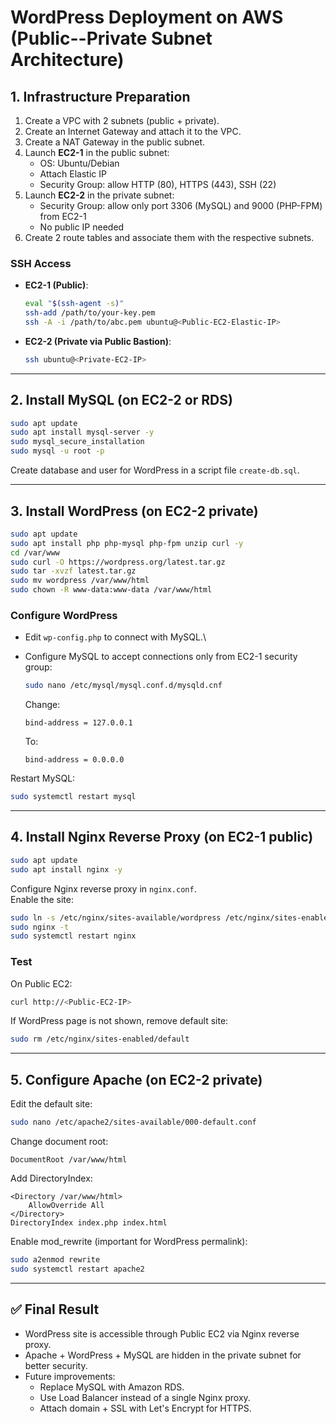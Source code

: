 # WordPress Deployment on AWS (Public--Private Subnet Architecture)

## 1. Infrastructure Preparation

1.  Create a VPC with 2 subnets (public + private).
2.  Create an Internet Gateway and attach it to the VPC.
3.  Create a NAT Gateway in the public subnet.
4.  Launch **EC2-1** in the public subnet:
    -   OS: Ubuntu/Debian
    -   Attach Elastic IP
    -   Security Group: allow HTTP (80), HTTPS (443), SSH (22)
5.  Launch **EC2-2** in the private subnet:
    -   Security Group: allow only port 3306 (MySQL) and 9000 (PHP-FPM)
        from EC2-1
    -   No public IP needed
6.  Create 2 route tables and associate them with the respective
    subnets.

### SSH Access

-   **EC2-1 (Public)**:

    ``` bash
    eval "$(ssh-agent -s)"
    ssh-add /path/to/your-key.pem
    ssh -A -i /path/to/abc.pem ubuntu@<Public-EC2-Elastic-IP>
    ```

-   **EC2-2 (Private via Public Bastion)**:

    ``` bash
    ssh ubuntu@<Private-EC2-IP>
    ```

------------------------------------------------------------------------

## 2. Install MySQL (on EC2-2 or RDS)

``` bash
sudo apt update
sudo apt install mysql-server -y
sudo mysql_secure_installation
sudo mysql -u root -p
```

Create database and user for WordPress in a script file `create-db.sql`.

------------------------------------------------------------------------

## 3. Install WordPress (on EC2-2 private)

``` bash
sudo apt update
sudo apt install php php-mysql php-fpm unzip curl -y
cd /var/www
sudo curl -O https://wordpress.org/latest.tar.gz
sudo tar -xvzf latest.tar.gz
sudo mv wordpress /var/www/html
sudo chown -R www-data:www-data /var/www/html
```

### Configure WordPress

-   Edit `wp-config.php` to connect with MySQL.\

-   Configure MySQL to accept connections only from EC2-1 security
    group:

    ``` bash
    sudo nano /etc/mysql/mysql.conf.d/mysqld.cnf
    ```

    Change:

        bind-address = 127.0.0.1

    To:

        bind-address = 0.0.0.0

Restart MySQL:

``` bash
sudo systemctl restart mysql
```

------------------------------------------------------------------------

## 4. Install Nginx Reverse Proxy (on EC2-1 public)

``` bash
sudo apt update
sudo apt install nginx -y
```

Configure Nginx reverse proxy in `nginx.conf`.\
Enable the site:

``` bash
sudo ln -s /etc/nginx/sites-available/wordpress /etc/nginx/sites-enabled/
sudo nginx -t
sudo systemctl restart nginx
```

### Test

On Public EC2:

``` bash
curl http://<Public-EC2-IP>
```

If WordPress page is not shown, remove default site:

``` bash
sudo rm /etc/nginx/sites-enabled/default
```

------------------------------------------------------------------------

## 5. Configure Apache (on EC2-2 private)

Edit the default site:

``` bash
sudo nano /etc/apache2/sites-available/000-default.conf
```

Change document root:

    DocumentRoot /var/www/html

Add DirectoryIndex:

    <Directory /var/www/html>
        AllowOverride All
    </Directory>
    DirectoryIndex index.php index.html

Enable mod_rewrite (important for WordPress permalink):

``` bash
sudo a2enmod rewrite
sudo systemctl restart apache2
```

------------------------------------------------------------------------

## ✅ Final Result

-   WordPress site is accessible through Public EC2 via Nginx reverse
    proxy.
-   Apache + WordPress + MySQL are hidden in the private subnet for
    better security.
-   Future improvements:
    -   Replace MySQL with Amazon RDS.
    -   Use Load Balancer instead of a single Nginx proxy.
    -   Attach domain + SSL with Let's Encrypt for HTTPS.
